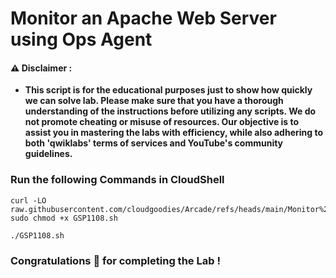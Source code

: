 #  Monitor an Apache Web Server using Ops Agent


#### ⚠️ Disclaimer :
- **This script is for the educational purposes just to show how quickly we can solve lab. Please make sure that you have a thorough understanding of the instructions before utilizing any scripts. We do not promote cheating or  misuse of resources. Our objective is to assist you in mastering the labs with efficiency, while also adhering to both 'qwiklabs' terms of services and YouTube's community guidelines.**

### Run the following Commands in CloudShell 


```
curl -LO raw.githubusercontent.com/cloudgoodies/Arcade/refs/heads/main/Monitor%20an%20Apache%20Web%20Server%20using%20Ops%20Agent/GSP1108.sh
sudo chmod +x GSP1108.sh

./GSP1108.sh
```

### Congratulations 🎉 for completing the Lab !

